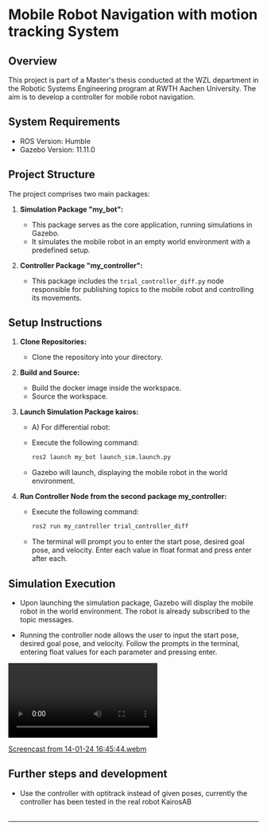 # Mobile Robot Navigation with motion tracking System

## Overview

This project is part of a Master's thesis conducted at the WZL department in the Robotic Systems Engineering program at RWTH Aachen University. The aim is to develop a controller for mobile robot navigation.

## System Requirements

- ROS Version: Humble
- Gazebo Version: 11.11.0

## Project Structure

The project comprises two main packages:

1. **Simulation Package "my_bot":**
   - This package serves as the core application, running simulations in Gazebo.
   - It simulates the mobile robot in an empty world environment with a predefined setup.

2. **Controller Package "my_controller":**
   - This package includes the `trial_controller_diff.py` node responsible for publishing topics to the mobile robot and controlling its movements.

## Setup Instructions

1. **Clone Repositories:**

   - Clone the repository into your directory.

3. **Build and Source:**
   - Build the docker image inside the workspace.
   - Source the workspace.

4. **Launch Simulation Package kairos:**
   - A) For differential robot:
   - Execute the following command:
     ```sh
     ros2 launch my_bot launch_sim.launch.py
     ```


   - Gazebo will launch, displaying the mobile robot in the world environment. 

5. **Run Controller Node from the second package my_controller:**
   - Execute the following command:
     ```sh
     ros2 run my_controller trial_controller_diff
     ```
   - The terminal will prompt you to enter the start pose, desired goal pose, and velocity. Enter each value in float format and press enter after each.

## Simulation Execution

- Upon launching the simulation package, Gazebo will display the mobile robot in the world environment. The robot is already subscribed to the topic messages.

- Running the controller node allows the user to input the start pose, desired goal pose, and velocity. Follow the prompts in the terminal, entering float values for each parameter and pressing enter.



<video src="Screencast%20from%2022-01-24%2017-56-16-2.mp4" controls title="Title"></video>




[Screencast from 14-01-24 16:45:44.webm](https://github.com/brunogaldos/Mobile-robot-controller-/assets/95909869/1dd44d8d-42cc-45f0-877f-6009fd75ea3d)

## Further steps and development



- Use the controller with optitrack instead of given poses, currently the controller has been tested in the real robot KairosAB
</br></br>

---


